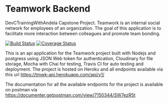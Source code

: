 # Teamwork Backend
DevCTrainingWithAndela Capstone Project. Teamwork is an internal social network for employees of an organization. The goal of this application is to facilitate more interaction between colleagues and promote team bonding.

[![Build Status](https://travis-ci.org/successtar/teamwork-backend.svg?branch=master)](https://travis-ci.org/successtar/teamwork-backend) [![Coverage Status](https://coveralls.io/repos/github/successtar/teamwork-backend/badge.svg?branch=test)](https://coveralls.io/github/successtar/teamwork-backend?branch=test)


This is an api application for the Teamwork project built with Nodejs and postgress using JSON Web token for authentication, Cloudinary for file storage, Mocha with Chai for testing, Travis CI for auto testing and deployment. The project is hosted on Heroku and all endpoints available via this url https://tmwk-api.herokuapp.com/api/v1/

The documentation for all the available endpoints for the project is available on postman via https://documenter.getpostman.com/view/7150344/SW7ezR5t
